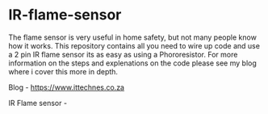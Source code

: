# IR-flame-sensor
The flame sensor is very useful in home safety, but not many people know how it works. This repository contains all you need to wire up code and use a 2 pin IR flame sensor its as easy as using a Phororesistor. For more information on the steps and explenations on the code please see my blog where i cover this more in depth.

Blog - https://www.ittechnes.co.za

IR Flame sensor -
